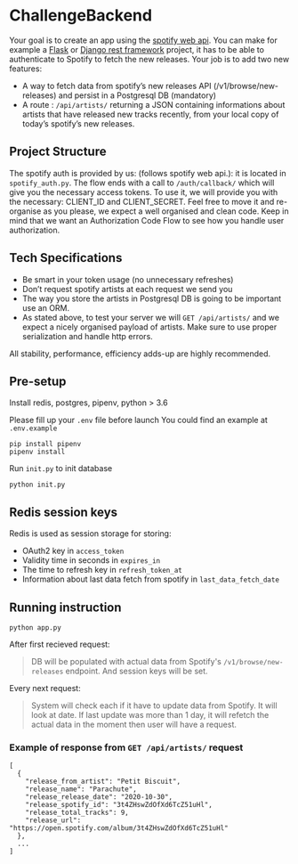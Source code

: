 # ChallengeBackend

Your goal is to create an app using the [spotify web api](https://developer.spotify.com/documentation/web-api/). You can make for example a [Flask](https://flask.palletsprojects.com/en/1.1.x/) or [Django rest framework](https://www.django-rest-framework.org/) project, it has to be able to authenticate to Spotify to fetch the new releases. Your job is to add two new features:
- A way to fetch data from spotify’s new releases API (/v1/browse/new-releases) and persist in a Postgresql DB (mandatory)
- A route : `/api/artists/` returning a JSON containing informations about artists that have released new tracks recently, from your local copy of today’s spotify’s new releases.

## Project Structure
The spotify auth is provided by us: (follows spotify web api.): it is located in `spotify_auth.py`.
The flow ends with a call to `/auth/callback/` which will give you the necessary access tokens.
To use it, we will provide you with the necessary: CLIENT_ID and CLIENT_SECRET.
Feel free to move it and re-organise as you please, we expect a well organised and clean code. Keep in mind that we want an Authorization Code Flow to see how you handle user authorization.
  
  
## Tech Specifications
- Be smart in your token usage (no unnecessary refreshes)
- Don’t request spotify artists at each request we send you
- The way you store the artists in Postgresql DB is going to be important use an ORM.
- As stated above, to test your server we will `GET /api/artists/` and we expect a nicely organised payload of artists. Make sure to use proper serialization and handle http errors.

All stability, performance, efficiency adds-up are highly recommended.







## Pre-setup

Install redis, postgres, pipenv, python > 3.6


Please fill up your `.env` file before launch
You could find an example at `.env.example`

```
pip install pipenv
pipenv install
```

Run `init.py` to init database
```
python init.py
```

## Redis session keys

Redis is used as session storage for storing: 
- OAuth2 key in `access_token`
- Validity time in seconds in `expires_in`
- The time to refresh key in `refresh_token_at`
- Information about last data fetch from spotify in `last_data_fetch_date`


## Running instruction

```
python app.py
```


After first recieved request:

>DB will be populated with actual data from Spotify's `/v1/browse/new-releases` endpoint. And session keys will be set.

Every next request:
>System will check each if it have to update data from Spotify. It will look at date. If last update was more than 1 day, it will refetch the actual data in the moment then user will have a request.


### Example of response from `GET /api/artists/` request

```
[
  {
    "release_from_artist": "Petit Biscuit",
    "release_name": "Parachute",
    "release_release_date": "2020-10-30",
    "release_spotify_id": "3t4ZHswZdOfXd6TcZ51uHl",
    "release_total_tracks": 9,
    "release_url": "https://open.spotify.com/album/3t4ZHswZdOfXd6TcZ51uHl"
  },
  ...
]

```














